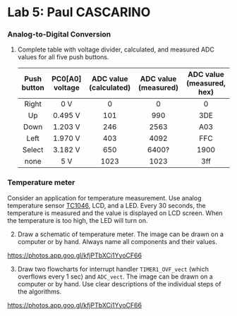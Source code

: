 # Lab 5: Paul CASCARINO

### Analog-to-Digital Conversion

1. Complete table with voltage divider, calculated, and measured ADC values for all five push buttons.

   | **Push button** | **PC0[A0] voltage** | **ADC value (calculated)** | **ADC value (measured)** | **ADC value (measured, hex)** |
   | :-: | :-: | :-: | :-: | :-: |
   | Right  | 0&nbsp;V | 0   | 0 | 0 |
   | Up     | 0.495&nbsp;V | 101 | 990 | 3DE |
   | Down   | 1.203&nbsp;V | 246 | 2563 | A03 |
   | Left   | 1.970&nbsp;V | 403 | 4092 | FFC |
   | Select | 3.182&nbsp;V | 650 | 6400? | 1900 |
   | none   | 5&nbsp;V| 1023 | 1023 | 3ff |

### Temperature meter

Consider an application for temperature measurement. Use analog temperature sensor [TC1046](http://ww1.microchip.com/downloads/en/DeviceDoc/21496C.pdf), LCD, and a LED. Every 30 seconds, the temperature is measured and the value is displayed on LCD screen. When the temperature is too high, the LED will turn on.

2. Draw a schematic of temperature meter. The image can be drawn on a computer or by hand. Always name all components and their values.

  https://photos.app.goo.gl/kfjPTbXCi1YyoCF66
   
   

3. Draw two flowcharts for interrupt handler `TIMER1_OVF_vect` (which overflows every 1&nbsp;sec) and `ADC_vect`. The image can be drawn on a computer or by hand. Use clear descriptions of the individual steps of the algorithms.

 https://photos.app.goo.gl/kfjPTbXCi1YyoCF66
